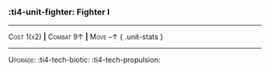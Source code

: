 ### :ti4-unit-fighter: **Fighter I**

---

<span style="font-variant:small-caps;">Cost 1(x2)</span> __|__ <span style="font-variant:small-caps;">Combat 9↑</span> __|__ <span style="font-variant:small-caps;">Move</span> –↑
{ .unit-stats }

---

<span style="font-variant:small-caps;">Upgrade</span>: :ti4-tech-biotic: :ti4-tech-propulsion: